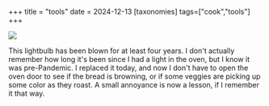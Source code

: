 +++
title = "tools"
date = 2024-12-13
[taxonomies]
tags=["cook","tools"]
+++

<img src="../lightbulb.jpg" />

This lightbulb has been blown for at least four years. I don't actually remember how long it's been since I had a light in the oven, but I know it was pre-Pandemic. I replaced it today, and now I don't have to open the oven door to see if the bread is browning, or if some veggies are picking up some color as they roast. A small annoyance is now a lesson, if I remember it that way.